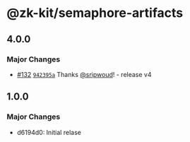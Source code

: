 # @zk-kit/semaphore-artifacts

## 4.0.0

### Major Changes

- [#132](https://github.com/privacy-scaling-explorations/snark-artifacts/pull/132) [`942395a`](https://github.com/privacy-scaling-explorations/snark-artifacts/commit/942395a2b0febfc054f82da92bf4c687ec4e7d1f) Thanks [@sripwoud](https://github.com/sripwoud)! - release v4

## 1.0.0

### Major Changes

- d6194d0: Initial relase
